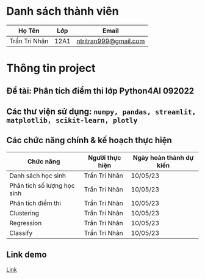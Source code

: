 # Danh sách thành viên
Họ Tên|Lớp|Email
-|-|-
Trần Trí Nhân|12A1|ntritran999@gmail.com

# Thông tin project
## Đề tài: Phân tích điểm thi lớp Python4AI 092022
## Các thư viện sử dụng: `numpy, pandas, streamlit, matplotlib, scikit-learn, plotly`

## Các chức năng chính & kế hoạch thực hiện

Chức năng|Người thực hiện|Ngày hoàn thành dự kiến
-|-|-
Danh sách học sinh|Trần Trí Nhân|10/05/23
Phân tích số lượng học sinh|Trần Trí Nhân|10/05/23
Phân tích điểm thi|Trần Trí Nhân|10/05/23
Clustering|Trần Trí Nhân|10/05/23
Regression|Trần Trí Nhân|10/05/23
Classify|Trần Trí Nhân|10/05/23


## Link demo
[Link](https://youtu.be/QPg3TS8en9w)
